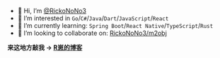 - 👋 Hi, I’m [@RickoNoNo3](https://github.com/RickoNoNo3)
- 👀 I’m interested in `Go`/`C#`/`Java`/`Dart`/`JavaScript`/`React`
- 🌱 I’m currently learning: `Spring Boot`/`React Native`/`TypeScript`/`Rust`
- 💞️ I’m looking to collaborate on: [RickoNoNo3/m2obj](https://github.com/RickoNoNo3/m2obj)

**来这地方敲我 -> [R崽的博客](http://blog.rickonono3.top)**

<!---
RickoNoNo3/RickoNoNo3 is a ✨ special ✨ repository because its `README.md` (this file) appears on your GitHub profile.
You can click the Preview link to take a look at your changes.
--->
